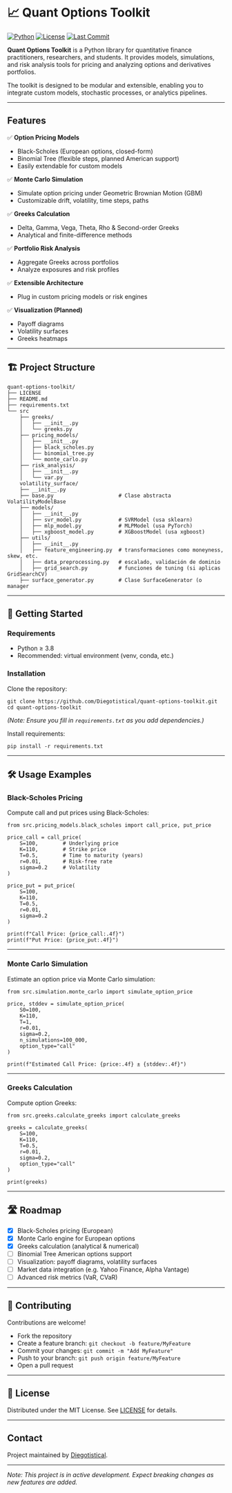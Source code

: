 # 📈 Quant Options Toolkit

[![Python](https://img.shields.io/badge/Python-3.8%2B-blue.svg)](https://www.python.org/downloads/)
[![License](https://img.shields.io/github/license/Diegotistical/quant-options-toolkit)](LICENSE)
[![Last Commit](https://img.shields.io/github/last-commit/Diegotistical/quant-options-toolkit)](https://github.com/Diegotistical/quant-options-toolkit/commits/main)

**Quant Options Toolkit** is a Python library for quantitative finance practitioners, researchers, and students. It provides models, simulations, and risk analysis tools for pricing and analyzing options and derivatives portfolios.

The toolkit is designed to be modular and extensible, enabling you to integrate custom models, stochastic processes, or analytics pipelines.

---

## Features

✅ **Option Pricing Models**
- Black-Scholes (European options, closed-form)
- Binomial Tree (flexible steps, planned American support)
- Easily extendable for custom models

✅ **Monte Carlo Simulation**
- Simulate option pricing under Geometric Brownian Motion (GBM)
- Customizable drift, volatility, time steps, paths

✅ **Greeks Calculation**
- Delta, Gamma, Vega, Theta, Rho & Second-order Greeks
- Analytical and finite-difference methods

✅ **Portfolio Risk Analysis**
- Aggregate Greeks across portfolios
- Analyze exposures and risk profiles

✅ **Extensible Architecture**
- Plug in custom pricing models or risk engines

✅ **Visualization (Planned)**
- Payoff diagrams
- Volatility surfaces
- Greeks heatmaps

---

## 🏗️ Project Structure

    quant-options-toolkit/
    ├── LICENSE
    ├── README.md
    ├── requirements.txt
    └── src
        ├── greeks/
        │   ├── __init__.py
        │   └── greeks.py
        ├── pricing_models/
        │   ├── __init__.py
        │   ├── black_scholes.py
        │   ├── binomial_tree.py
        │   └── monte_carlo.py
        ├── risk_analysis/
        │   ├── __init__.py
        │   └── var.py
        volatility_surface/
        ├── __init__.py
        ├── base.py                     # Clase abstracta VolatilityModelBase
        ├── models/
        │   ├── __init__.py
        │   ├── svr_model.py            # SVRModel (usa sklearn)
        │   ├── mlp_model.py            # MLPModel (usa PyTorch)
        │   ├── xgboost_model.py        # XGBoostModel (usa xgboost)
        ├── utils/
        │   ├── __init__.py
        │   ├── feature_engineering.py  # transformaciones como moneyness, skew, etc.
        │   ├── data_preprocessing.py   # escalado, validación de dominio
        │   ├── grid_search.py          # funciones de tuning (si aplicas GridSearchCV)
        ├── surface_generator.py        # Clase SurfaceGenerator (o manager
                

---

## 🚀 Getting Started

### Requirements

- Python ≥ 3.8
- Recommended: virtual environment (venv, conda, etc.)

### Installation

Clone the repository:

    git clone https://github.com/Diegotistical/quant-options-toolkit.git
    cd quant-options-toolkit

*(Note: Ensure you fill in `requirements.txt` as you add dependencies.)*

Install requirements:

    pip install -r requirements.txt

---

## 🛠️ Usage Examples

### Black-Scholes Pricing

Compute call and put prices using Black-Scholes:

    from src.pricing_models.black_scholes import call_price, put_price

    price_call = call_price(
        S=100,        # Underlying price
        K=110,        # Strike price
        T=0.5,        # Time to maturity (years)
        r=0.01,       # Risk-free rate
        sigma=0.2     # Volatility
    )

    price_put = put_price(
        S=100,
        K=110,
        T=0.5,
        r=0.01,
        sigma=0.2
    )

    print(f"Call Price: {price_call:.4f}")
    print(f"Put Price: {price_put:.4f}")

---

### Monte Carlo Simulation

Estimate an option price via Monte Carlo simulation:

    from src.simulation.monte_carlo import simulate_option_price

    price, stddev = simulate_option_price(
        S0=100,
        K=110,
        T=1,
        r=0.01,
        sigma=0.2,
        n_simulations=100_000,
        option_type="call"
    )

    print(f"Estimated Call Price: {price:.4f} ± {stddev:.4f}")

---

### Greeks Calculation

Compute option Greeks:

    from src.greeks.calculate_greeks import calculate_greeks

    greeks = calculate_greeks(
        S=100,
        K=110,
        T=0.5,
        r=0.01,
        sigma=0.2,
        option_type="call"
    )

    print(greeks)

---

## 🛣️ Roadmap

- [x] Black-Scholes pricing (European)
- [x] Monte Carlo engine for European options
- [x] Greeks calculation (analytical & numerical)
- [ ] Binomial Tree American options support
- [ ] Visualization: payoff diagrams, volatility surfaces
- [ ] Market data integration (e.g. Yahoo Finance, Alpha Vantage)
- [ ] Advanced risk metrics (VaR, CVaR)

---

## 🤝 Contributing

Contributions are welcome!

- Fork the repository
- Create a feature branch: `git checkout -b feature/MyFeature`
- Commit your changes: `git commit -m "Add MyFeature"`
- Push to your branch: `git push origin feature/MyFeature`
- Open a pull request

---

## 📄 License

Distributed under the MIT License. See [LICENSE](LICENSE) for details.

---

## Contact

Project maintained by [Diegotistical](https://github.com/Diegotistical).

---

*Note: This project is in active development. Expect breaking changes as new features are added.*
